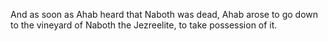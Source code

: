 And as soon as Ahab heard that Naboth was dead, Ahab arose to go down to the vineyard of Naboth the Jezreelite, to take possession of it.
